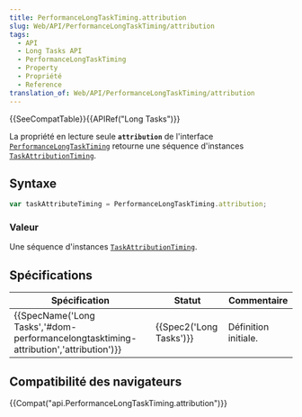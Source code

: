 ```yaml
---
title: PerformanceLongTaskTiming.attribution
slug: Web/API/PerformanceLongTaskTiming/attribution
tags:
  - API
  - Long Tasks API
  - PerformanceLongTaskTiming
  - Property
  - Propriété
  - Reference
translation_of: Web/API/PerformanceLongTaskTiming/attribution
---
```

{{SeeCompatTable}}{{APIRef("Long Tasks")}}

La propriété en lecture seule **`attribution`** de l'interface [`PerformanceLongTaskTiming`](/fr/docs/Web/API/PerformanceLongTaskTiming) retourne une séquence d'instances [`TaskAttributionTiming`](/fr/docs/Web/API/TaskAttributionTiming).

## Syntaxe

```js
var taskAttributeTiming = PerformanceLongTaskTiming.attribution;
```

### Valeur

Une séquence d'instances [`TaskAttributionTiming`](/fr/docs/Web/API/TaskAttributionTiming).

## Spécifications

| Spécification                                                                                                    | Statut                           | Commentaire          |
| ---------------------------------------------------------------------------------------------------------------- | -------------------------------- | -------------------- |
| {{SpecName('Long Tasks','#dom-performancelongtasktiming-attribution','attribution')}} | {{Spec2('Long Tasks')}} | Définition initiale. |

## Compatibilité des navigateurs

{{Compat("api.PerformanceLongTaskTiming.attribution")}}
